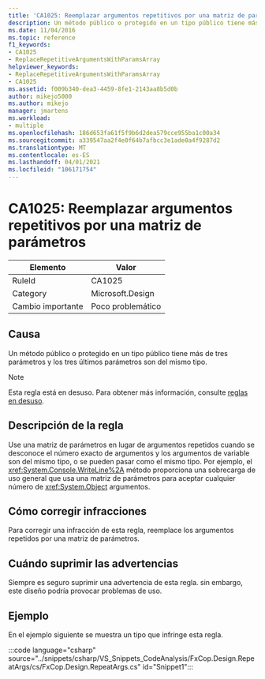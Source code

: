 ```yaml
---
title: 'CA1025: Reemplazar argumentos repetitivos por una matriz de parámetros'
description: Un método público o protegido en un tipo público tiene más de tres parámetros y los tres últimos parámetros son del mismo tipo.
ms.date: 11/04/2016
ms.topic: reference
f1_keywords:
- CA1025
- ReplaceRepetitiveArgumentsWithParamsArray
helpviewer_keywords:
- ReplaceRepetitiveArgumentsWithParamsArray
- CA1025
ms.assetid: f009b340-dea3-4459-8fe1-2143aa8b5d0b
author: mikejo5000
ms.author: mikejo
manager: jmartens
ms.workload:
- multiple
ms.openlocfilehash: 186d653fa61f5f9b6d2dea579cce955ba1c00a34
ms.sourcegitcommit: a339547aa2f4e0f64b7afbcc3e1ade0a4f9287d2
ms.translationtype: MT
ms.contentlocale: es-ES
ms.lasthandoff: 04/01/2021
ms.locfileid: "106171754"
---
```

# <a name="ca1025-replace-repetitive-arguments-with-params-array"></a>CA1025: Reemplazar argumentos repetitivos por una matriz de parámetros

|Elemento|Valor|
|-|-|
|RuleId|CA1025|
|Category|Microsoft.Design|
|Cambio importante|Poco problemático|

## <a name="cause"></a>Causa
Un método público o protegido en un tipo público tiene más de tres parámetros y los tres últimos parámetros son del mismo tipo.

> [!NOTE]
> Esta regla está en desuso. Para obtener más información, consulte [reglas en desuso](fxcop-unported-deprecated-rules.md).

## <a name="rule-description"></a>Descripción de la regla
Use una matriz de parámetros en lugar de argumentos repetidos cuando se desconoce el número exacto de argumentos y los argumentos de variable son del mismo tipo, o se pueden pasar como el mismo tipo. Por ejemplo, el <xref:System.Console.WriteLine%2A> método proporciona una sobrecarga de uso general que usa una matriz de parámetros para aceptar cualquier número de <xref:System.Object> argumentos.

## <a name="how-to-fix-violations"></a>Cómo corregir infracciones
Para corregir una infracción de esta regla, reemplace los argumentos repetidos por una matriz de parámetros.

## <a name="when-to-suppress-warnings"></a>Cuándo suprimir las advertencias
Siempre es seguro suprimir una advertencia de esta regla. sin embargo, este diseño podría provocar problemas de uso.

## <a name="example"></a>Ejemplo
En el ejemplo siguiente se muestra un tipo que infringe esta regla.

:::code language="csharp" source="../snippets/csharp/VS_Snippets_CodeAnalysis/FxCop.Design.RepeatArgs/cs/FxCop.Design.RepeatArgs.cs" id="Snippet1":::

